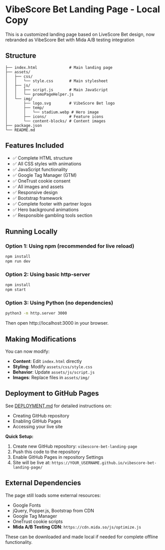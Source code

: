 # VibeScore Bet Landing Page - Local Copy

This is a customized landing page based on LiveScore Bet design, now rebranded as VibeScore Bet with Mida A/B testing integration

## Structure

```
├── index.html              # Main landing page
├── assets/
│   ├── css/
│   │   └── style.css       # Main stylesheet
│   ├── js/
│   │   ├── script.js       # Main JavaScript
│   │   └── promoPageHelper.js
│   └── img/
│       ├── logo.svg        # VibeScore Bet logo
│       ├── temp/
│       │   └── stadium.webp # Hero image
│       ├── icons/          # Feature icons
│       └── content-blocks/ # Content images
├── package.json
└── README.md
```

## Features Included

- ✅ Complete HTML structure
- ✅ All CSS styles with animations
- ✅ JavaScript functionality
- ✅ Google Tag Manager (GTM)
- ✅ OneTrust cookie consent
- ✅ All images and assets
- ✅ Responsive design
- ✅ Bootstrap framework
- ✅ Complete footer with partner logos
- ✅ Hero background animations
- ✅ Responsible gambling tools section

## Running Locally

### Option 1: Using npm (recommended for live reload)
```bash
npm install
npm run dev
```

### Option 2: Using basic http-server
```bash
npm install
npm start
```

### Option 3: Using Python (no dependencies)
```bash
python3 -m http.server 3000
```

Then open http://localhost:3000 in your browser.

## Making Modifications

You can now modify:
- **Content**: Edit `index.html` directly
- **Styling**: Modify `assets/css/style.css`
- **Behavior**: Update `assets/js/script.js`
- **Images**: Replace files in `assets/img/`

## Deployment to GitHub Pages

See [DEPLOYMENT.md](DEPLOYMENT.md) for detailed instructions on:
- Creating GitHub repository
- Enabling GitHub Pages
- Accessing your live site

**Quick Setup:**
1. Create new GitHub repository: `vibescore-bet-landing-page`
2. Push this code to the repository
3. Enable GitHub Pages in repository Settings
4. Site will be live at: `https://YOUR_USERNAME.github.io/vibescore-bet-landing-page/`

## External Dependencies

The page still loads some external resources:
- Google Fonts
- jQuery, Popper.js, Bootstrap from CDN
- Google Tag Manager
- OneTrust cookie scripts
- **Mida A/B Testing CDN**: `https://cdn.mida.so/js/optimize.js`

These can be downloaded and made local if needed for complete offline functionality.